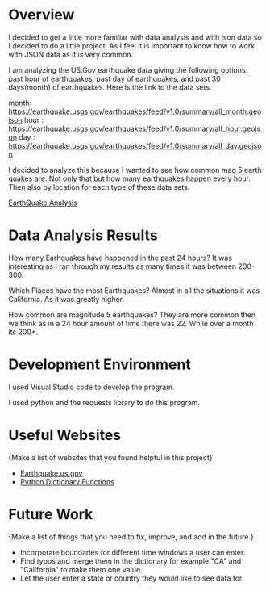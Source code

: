 # Overview

I decided to get a little more familiar with data analysis and with json data so I decided to do a little project. As I feel it is important to know how to work with JSON data
as it is very common.

I am analyzing the US.Gov earthquake data giving the following options: past hour of earthquakes, past day of earthquakes, and past 30 days(month) of earthquakes. 
Here is the link to the data sets.

month: https://earthquake.usgs.gov/earthquakes/feed/v1.0/summary/all_month.geojson
hour : https://earthquake.usgs.gov/earthquakes/feed/v1.0/summary/all_hour.geojson
day  : https://earthquake.usgs.gov/earthquakes/feed/v1.0/summary/all_day.geojson

I decided to analyze this because I wanted to see how common mag 5 earth quakes are. Not only that but how many earthquakes happen every hour. Then also by location for each
type of these data sets.





[EarthQuake Analysis](https://youtu.be/ofQ3R7ZPknc)

# Data Analysis Results
How many Earhquakes have happened in the past 24 hours? It was interesting as I ran through my results as many times it was between 
200-300.

Which Places have the most Earthquakes?  Almost in all the situations it was California. As it was greatly higher.

How common are magnitude 5 earthquakes? They are more common then we think as in a 24 hour amount of time there was 22. While over 
a month its 200+.

# Development Environment

I used Visual Studio code to develop the program.

I used python and the requests library to do this program.

# Useful Websites

{Make a list of websites that you found helpful in this project}
* [Earthquake.us.gov](https://earthquake.usgs.gov/earthquakes/feed/v1.0/geojson.php)
* [Python Dictionary Functions](https://www.w3schools.com/python/python_ref_dictionary.asp)

# Future Work

{Make a list of things that you need to fix, improve, and add in the future.}
* Incorporate boundaries for different time windows a user can enter.
* Find typos and merge them in the dictionary for example "CA" and "California" to make them one value.
* Let the user enter a state or country they would like to see data for.
